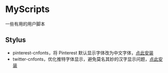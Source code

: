 # MyScripts

一些有用的用户脚本

## Stylus

- pinterest-cnfonts，将 Pinterest 默认显示字体改为中文字体，[点此安装](https://raw.githubusercontent.com/techstay/MyScripts/main/stylus/pinterest-cnfonts.user.styl)
- twitter-cnfonts，优化推特字体显示，避免莫名其妙的汉字显示问题，[点此安装](https://raw.githubusercontent.com/techstay/MyScripts/main/stylus/twitter-cnfonts.user.styl)

